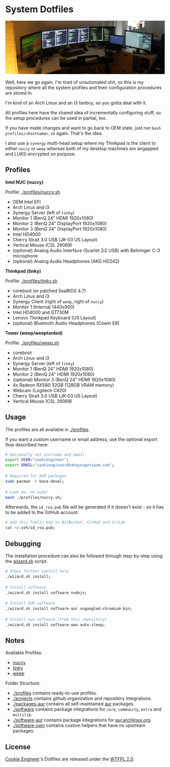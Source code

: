 
# System Dotfiles

![Camera Picture](./README.jpg)

Well, here we go again. I'm tired of unautomated shit, so this
is my repository where all the system profiles and their
configuration procedures are stored in.

I'm kind of an Arch Linux and an i3 fanboy, so you gotta deal
with it.

All profiles here have the shared idea of incrementally configuring
stuff, so the setup procedures can be used in partial, too.

If you have made changes and want to go back to OEM state,
just run `bash profiles/<hostname>.sh` again. That's the idea.

I also use a `synergy` multi-head setup where my Thinkpad is
the client to either `nuccy` or `weep` whereas both of my
desktop machines are airgapped and LUKS-encrypted on purpose.


## Profiles

**Intel NUC (nuccy)**

Profile: [./profiles/nuccy.sh](./profiles/nuccy.sh)

- OEM Intel EFI
- Arch Linux and i3
- Synergy Server (left of `tinky`)
- Monitor 1 (BenQ 24" HDMI 1920x1080)
- Monitor 2 (BenQ 24" DisplayPort 1920x1080)
- Monitor 3 (BenQ 24" DisplayPort 1920x1080)
- Intel HD4000
- Cherry Strait 3.0 USB (JK-03 US Layout)
- Vertical Mouse (CSL 26069)
- (optional) Analog Audio Interface (Scarlet 2i2 USB) with Behringer C-3 microphone
- (optional) Analog Audio Headphones (AKG HD242)

**Thinkpad (tinky)**

Profile: [./profiles/tinky.sh](./profiles/tinky.sh)

- coreboot (or patched SeaBIOS 4.7)
- Arch Linux and i3
- Synergy Client (right of `weep`, right of `nuccy`)
- Monitor 1 (Internal 1440x900)
- Intel HD4000 and GT730M
- Lenovo Thinkpad Keyboard (US Layout)
- (optional) Bluetooth Audio Headphones (Cowin E8)

**Tower (weep/weeptarded)**

Profile: [./profiles/weep.sh](./profiles/weep.sh)

- coreboot
- Arch Linux and i3
- Synergy Server (left of `tinky`)
- Monitor 1 (BenQ 24" HDMI 1920x1080)
- Monitor 2 (BenQ 24" HDMI 1920x1080)
- (optional) Monitor 3 (BenQ 24" HDMI 1920x1080)
- 4x Radeon RX580 32GB (128GB VRAM memory)
- Webcam (Logitech C920)
- Cherry Strait 3.0 USB (JK-03 US Layout)
- Vertical Mouse (CSL 26069)


## Usage

The profiles are all available in [./profiles](./profiles).

If you want a custom username or email address, use the
optional export flow described here:

```bash
# Optionally set username and email
export USER="cookiengineer";
export EMAIL="cookiengineer@hahayougetspam.com";

# Required for AUR packages
sudo pacman -S base-devel;

# Look ma, no sudo!
bash ./profiles/nuccy.sh;
```

Afterwards, the `id_rsa.pub` file will be generated
if it doesn't exist - so it has to be added to the
GitHub account:

```bash
# Add this Public Key to BitBucket, GitHub and GitLab
cat ~/.ssh/id_rsa.pub;
```


## Debugging

The installation procedure can also be followed through
step-by-step using the [wizard.sh](./wizard.sh) script.

```bash
# Shows further install help
./wizard.sh install;

# Install software
./wizard.sh install software nodejs;

# Install AUR software
./wizard.sh install software-aur ungoogled-chromium-bin;

# Install own software (from this repository)
./wizard.sh install software-own auto-sleep;
```


## Notes

Available Profiles:

- [nuccy](./profiles/nuccy.sh)
- [tinky](./profiles/tinky.sh)
- [weep](./profiles/weep.sh)

Folder Structure:

- [./profiles](./profiles) contains ready-to-use profiles.
- [./projects](./projects) contains github organization and repository integrations.
- [./packages-aur](./packages-aur) contains all self-maintained [aur](https://aur.archlinux.org) packages.
- [./software](./software) contains package integrations for `core`, `community`, `extra` and `multilib`.
- [./software-aur](./software-aur) contains package integrations for [aur.archlinux.org](https://aur.archlinux.org).
- [./software-own](./software-own) contains custom helpers that have no upstream packages.


## License

[Cookie Engineer](https://github.com/cookiengineer)'s Dotfiles are released under the [WTFPL 2.0](./LICENSE_WTFPL.txt).

